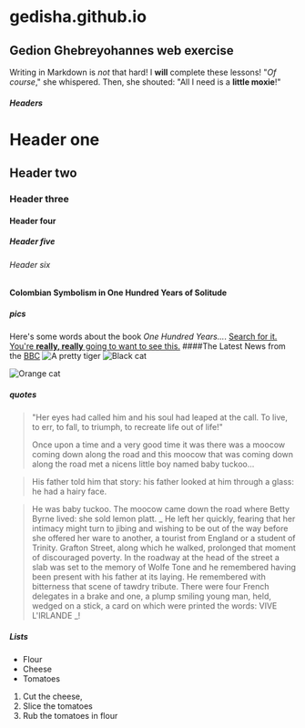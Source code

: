 # gedisha.github.io
## Gedion Ghebreyohannes web exercise
Writing in Markdown is _not_ that hard!
I **will** complete these lessons!
"_Of course_," she whispered. Then, she shouted: "All I need is a **little moxie**!"
##### Headers
# Header one
## Header two
### Header three
#### Header four
##### Header five
###### Header six
#### Colombian Symbolism in One Hundred Years of Solitude
##### pics
Here's some words about the book _One Hundred Years..._.
[Search for it.](www.google.com)
[You're **really, really** going to want to see this.](www.dailykitten.com)
####The Latest News from the [BBC](www.bbc.com/news:)
![A pretty tiger](https://upload.wikimedia.org/wikipedia/commons/5/56/Tiger.50.jpg) 
![Black cat](https://upload.wikimedia.org/wikipedia/commons/a/a3/81_INF_DIV_SSI.jpg)

![Orange cat](http://icons.iconarchive.com/icons/google/noto-emoji-animals-nature/256/22221-cat-icon.png)

[Black]: https://upload.wikimedia.org/wikipedia/commons/a/a3/81_INF_DIV_SSI.jpg
[cat]:https://upload.wikimedia.org/wikipedia/commons/a/a3/81_INF_DIV_SSI.jpg
##### quotes
> "Her eyes had called him and his soul had leaped at the call. To live, to err, to fall, to triumph, to recreate life out of life!"
> 
>Once upon a time and a very good time it was there was a moocow coming down along the road and this moocow that was coming down along the road met a nicens little boy named baby tuckoo...

>His father told him that story: his father looked at him through a glass: he had a hairy face.

>He was baby tuckoo. The moocow came down the road where Betty Byrne lived: she sold lemon platt.
> _ He left her quickly, fearing that her intimacy might turn to jibing and wishing to be out of the way before she offered her ware to another, a tourist from England or a student of Trinity. Grafton Street, along which he walked, prolonged that moment of discouraged poverty. In the roadway at the head of the street a slab was set to the memory of Wolfe Tone and he remembered having been present with his father at its laying. He remembered with bitterness that scene of tawdry tribute. There were four French delegates in a brake and one, a plump smiling young man, held, wedged on a stick, a card on which were printed the words: VIVE L'IRLANDE _!
##### Lists
* Flour
* Cheese
* Tomatoes
  
1. Cut the cheese,
2. Slice the tomatoes
3. Rub the tomatoes in flour

